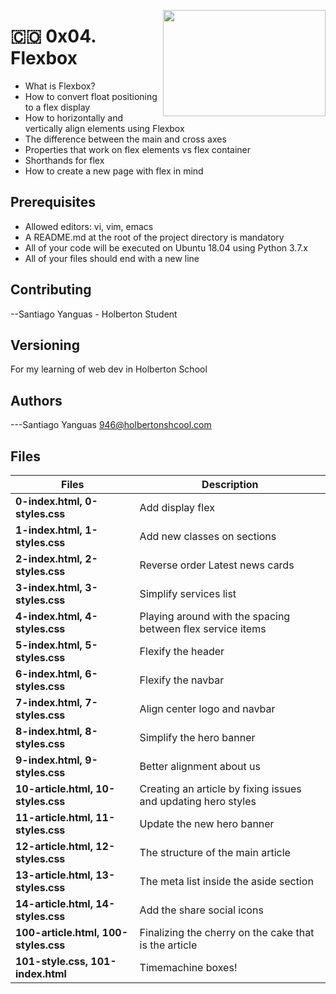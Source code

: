 <p>
<img width="260" height="170" src="https://image.flaticon.com/icons/svg/2644/2644079.svg" align="right" >
</p>

# :colombia: 0x04. Flexbox

- What is Flexbox?
- How to convert float positioning to a flex display
- How to horizontally and vertically align elements using Flexbox
- The difference between the main and cross axes
- Properties that work on flex elements vs flex container
- Shorthands for flex
- How to create a new page with flex in mind

## Prerequisites

- Allowed editors: vi, vim, emacs
- A README.md at the root of the project directory is mandatory
- All of your code will be executed on Ubuntu 18.04 using Python 3.7.x
- All of your files should end with a new line

## Contributing

--Santiago Yanguas - Holberton Student

## Versioning

For my learning of web dev in Holberton School

## Authors

---Santiago Yanguas 946@holbertonshcool.com

## Files

| Files                                | Description                                                   |
| ------------------------------------ | ------------------------------------------------------------- |
| **0-index.html, 0-styles.css**       | Add display flex                                              |
| **1-index.html, 1-styles.css**       | Add new classes on sections                                   |
| **2-index.html, 2-styles.css**       | Reverse order Latest news cards                               |
| **3-index.html, 3-styles.css**       | Simplify services list                                        |
| **4-index.html, 4-styles.css**       | Playing around with the spacing between flex service items    |
| **5-index.html, 5-styles.css**       | Flexify the header                                            |
| **6-index.html, 6-styles.css**       | Flexify the navbar                                            |
| **7-index.html, 7-styles.css**       | Align center logo and navbar                                  |
| **8-index.html, 8-styles.css**       | Simplify the hero banner                                      |
| **9-index.html, 9-styles.css**       | Better alignment about us                                     |
| **10-article.html, 10-styles.css**   | Creating an article by fixing issues and updating hero styles |
| **11-article.html, 11-styles.css**   | Update the new hero banner                                    |
| **12-article.html, 12-styles.css**   | The structure of the main article                             |
| **13-article.html, 13-styles.css**   | The meta list inside the aside section                        |
| **14-article.html, 14-styles.css**   | Add the share social icons                                    |
| **100-article.html, 100-styles.css** | Finalizing the cherry on the cake that is the article         |
| **101-style.css, 101-index.html**    | Timemachine boxes!                                            |
